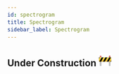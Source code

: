 ```yaml
---
id: spectrogram
title: Spectrogram
sidebar_label: Spectrogram
---
```


## Under Construction <img src="../assets/construction.png" alt="drawing" width="30"/>
